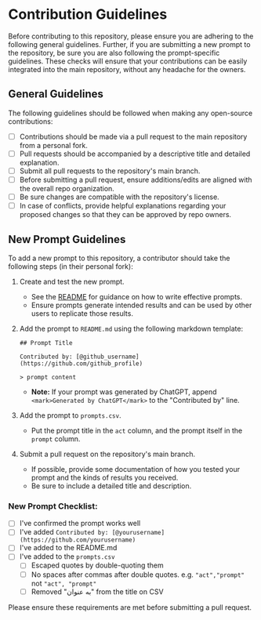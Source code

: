 # Contribution Guidelines

Before contributing to this repository, please ensure you are adhering to the
following general guidelines. Further, if you are submitting a new prompt to the
repository, be sure you are also following the prompt-specific guidelines. These
checks will ensure that your contributions can be easily integrated into the
main repository, without any headache for the owners.

## General Guidelines

The following guidelines should be followed when making any open-source
contributions:

- [ ] Contributions should be made via a pull request to the main repository
      from a personal fork.
- [ ] Pull requests should be accompanied by a descriptive title and detailed
      explanation.
- [ ] Submit all pull requests to the repository's main branch.
- [ ] Before submitting a pull request, ensure additions/edits are aligned with
      the overall repo organization.
- [ ] Be sure changes are compatible with the repository's license.
- [ ] In case of conflicts, provide helpful explanations regarding your proposed
      changes so that they can be approved by repo owners.

## New Prompt Guidelines

To add a new prompt to this repository, a contributor should take the following
steps (in their personal fork):

1. Create and test the new prompt.
   - See the
     [README](https://github.com/f/awesome-chatgpt-prompts/blob/main/README.md)
     for guidance on how to write effective prompts.
   - Ensure prompts generate intended results and can be used by other users to
     replicate those results.
2. Add the prompt to `README.md` using the following markdown template:

   `## Prompt Title`

   `Contributed by: [@github_username](https://github.com/github_profile)`

   `> prompt content`

   - <b>Note:</b> If your prompt was generated by ChatGPT, append
     `<mark>Generated by ChatGPT</mark>` to the "Contributed by" line.
3. Add the prompt to `prompts.csv`.
   - Put the prompt title in the `act` column, and the prompt itself in the
     `prompt` column.
4. Submit a pull request on the repository's main branch.
   - If possible, provide some documentation of how you tested your prompt and
     the kinds of results you received.
   - Be sure to include a detailed title and description.

### New Prompt Checklist:

- [ ] I've confirmed the prompt works well
- [ ] I've added
      `Contributed by: [@yourusername](https://github.com/yourusername)`
- [ ] I've added to the README.md
- [ ] I've added to the `prompts.csv`
  - [ ] Escaped quotes by double-quoting them
  - [ ] No spaces after commas after double quotes. e.g. `"act","prompt"` not
        `"act", "prompt"`
  - [ ] Removed "به عنوان" from the title on CSV

Please ensure these requirements are met before submitting a pull request.
